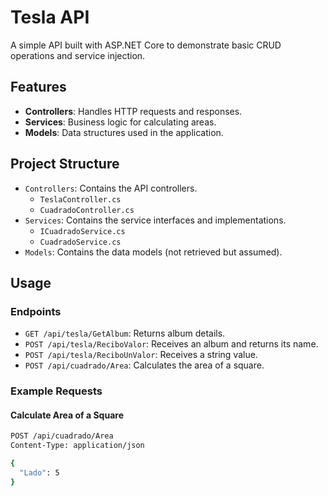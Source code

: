 # Tesla API

A simple API built with ASP.NET Core to demonstrate basic CRUD operations and service injection.

## Features

- **Controllers**: Handles HTTP requests and responses.
- **Services**: Business logic for calculating areas.
- **Models**: Data structures used in the application.

## Project Structure

- `Controllers`: Contains the API controllers.
  - `TeslaController.cs`
  - `CuadradoController.cs`
- `Services`: Contains the service interfaces and implementations.
  - `ICuadradoService.cs`
  - `CuadradoService.cs`
- `Models`: Contains the data models (not retrieved but assumed).

## Usage

### Endpoints

- `GET /api/tesla/GetAlbum`: Returns album details.
- `POST /api/tesla/ReciboValor`: Receives an album and returns its name.
- `POST /api/tesla/ReciboUnValor`: Receives a string value.
- `POST /api/cuadrado/Area`: Calculates the area of a square.

### Example Requests

#### Calculate Area of a Square

```bash
POST /api/cuadrado/Area
Content-Type: application/json

{
  "Lado": 5
}
